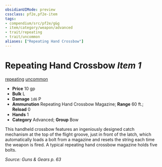 ```yaml
---
obsidianUIMode: preview
cssclass: pf2e,pf2e-item
tags:
- compendium/src/pf2e/g&g
- item/category/weapon/advanced
- trait/repeating
- trait/uncommon
aliases: ["Repeating Hand Crossbow"]
---
```

# Repeating Hand Crossbow *Item 1*  
[repeating](rules/traits/repeating-g-g.md "Repeating Weapon Trait")  [uncommon](rules/traits/uncommon.md "Uncommon Rarity Trait")  

- **Price** 10 gp
- **Bulk** L
- **Damage** `1d6` P
- **Ammunution** Repeating Hand Crossbow Magazine; **Range** 60 ft.; **Reload** 0
- **Hands** 1
- **Category** Advanced; **Group** Bow 

This handheld crossbow features an ingeniously designed catch mechanism at the top of the flight groove, just in front of the latch, which automatically loads a bolt from a magazine and resets the string each time the weapon is fired. A typical repeating hand crossbow magazine holds five bolts.

*Source: Guns & Gears p. 63*